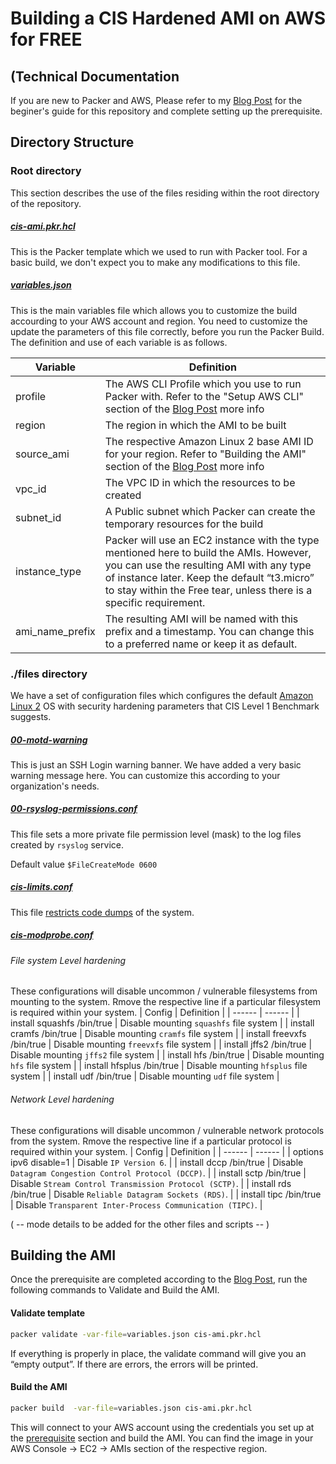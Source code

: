 # Building a CIS Hardened AMI on AWS for FREE
## (Technical Documentation
If you are new to Packer and AWS, Please refer to my [Blog Post](https://medium.com/cloud-life/building-a-cis-hardened-ami-on-aws-for-free-87b482b52ccb) for the beginer's guide for this repository and complete setting up the prerequisite. 

## Directory Structure
### Root directory
This section describes the use of the files residing within the root directory of the repository.

##### [cis-ami.pkr.hcl](https://github.com/thilinaba/aws-cis-ami/blob/dev/cis-ami.pkr.hcl)
This is the Packer template which we used to run with Packer tool. For a basic build, we don't expect you to make any modifications to this file.

##### [variables.json](https://github.com/thilinaba/aws-cis-ami/blob/dev/variables.json)
This is the main variables file which allows you to customize the build accourding to your AWS account and region.  You need to customize the update the parameters of this file correctly, before you run the Packer Build. The definition and use of each variable is as follows.

| Variable | Definition |
| ------ | ------ |
| profile | The AWS CLI Profile which you use to run Packer with. Refer to the  "Setup AWS CLI" section of the [Blog Post](https://medium.com/cloud-life/building-a-cis-hardened-ami-on-aws-for-free-87b482b52ccb) more info  |
| region | The region in which the AMI to be built |
| source_ami | The respective Amazon Linux 2 base AMI ID for your region. Refer to "Building the AMI" section of the [Blog Post](https://medium.com/cloud-life/building-a-cis-hardened-ami-on-aws-for-free-87b482b52ccb) more info |
| vpc_id | The VPC ID in which the resources to be created |
| subnet_id | A Public subnet which Packer can create the temporary resources for the build |
| instance_type | Packer will use an EC2 instance with the type mentioned here to build the AMIs. However, you can use the resulting AMI with any type of instance later. Keep the default “t3.micro” to stay within the Free tear, unless there is a specific requirement. |
| ami_name_prefix | The resulting AMI will be named with this prefix and a timestamp. You can change this to a preferred name or keep it as default. |

### ./files directory
We have a set of configuration files which configures the default [Amazon Linux 2](https://aws.amazon.com/amazon-linux-2/) OS with security hardening parameters that CIS Level 1 Benchmark suggests.

##### [00-motd-warning](https://github.com/thilinaba/aws-cis-ami/blob/dev/files/00-motd-warning)

This is just an SSH Login warning banner. We have added a very basic warning message here. You can customize this according to your organization's needs.

##### [00-rsyslog-permissions.conf](https://github.com/thilinaba/aws-cis-ami/blob/dev/files/00-rsyslog-permissions.conf)

This file sets a more private file permission level (mask) to the log files created by `rsyslog` service.

Default value `$FileCreateMode 0600`


##### [cis-limits.conf](cis-limits.conf)
This file [restricts code dumps](https://secscan.acron.pl/centos7/1/5/1) of the system.


##### [cis-modprobe.conf](https://github.com/thilinaba/aws-cis-ami/blob/dev/files/cis-modprobe.conf)

###### File system Level hardening
These configurations will disable uncommon / vulnerable filesystems from mounting to the system. Rmove the respective line if a particular filesystem is required within your system.
| Config | Definition |
| ------ | ------ |
| install squashfs /bin/true | Disable mounting `squashfs` file system |
| install cramfs /bin/true | Disable mounting `cramfs` file system |
| install freevxfs /bin/true | Disable mounting `freevxfs` file system |
| install jffs2 /bin/true | Disable mounting `jffs2` file system |
| install hfs /bin/true | Disable mounting `hfs` file system |
| install hfsplus /bin/true | Disable mounting `hfsplus` file system |
| install udf /bin/true | Disable mounting `udf` file system |

###### Network Level hardening
These configurations will disable uncommon / vulnerable network protocols from the system. Rmove the respective line if a particular protocol is required within your system.
| Config | Definition |
| ------ | ------ |
| options ipv6 disable=1 | Disable `IP Version 6`. |
| install dccp /bin/true | Disable `Datagram Congestion Control Protocol (DCCP)`. |
| install sctp /bin/true | Disable `Stream Control Transmission Protocol (SCTP)`. |
| install rds /bin/true | Disable `Reliable Datagram Sockets (RDS)`. |
| install tipc /bin/true | Disable `Transparent Inter-Process Communication (TIPC)`. |

( --  mode details to be added for the other files and scripts -- )

## Building the AMI
Once the prerequisite are completed according to the [Blog Post](https://medium.com/cloud-life/building-a-cis-hardened-ami-on-aws-for-free-87b482b52ccb), run the following commands to Validate and Build the AMI.

#### Validate template
```sh 
packer validate -var-file=variables.json cis-ami.pkr.hcl
```
If everything is properly in place, the validate command will give you an “empty output”. If there are errors, the errors will be printed.

#### Build the AMI
```sh
packer build  -var-file=variables.json cis-ami.pkr.hcl
```

This will connect to your AWS account using the credentials you set up at the [prerequisite](https://medium.com/cloud-life/building-a-cis-hardened-ami-on-aws-for-free-87b482b52ccb) section and build the AMI. You can find the image in your AWS Console -> EC2 -> AMIs section of the respective region.
